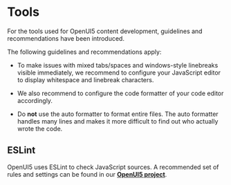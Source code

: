 <!-- loio41de83f642224556b8716dec2b41ce86 -->

# Tools

For the tools used for OpenUI5 content development, guidelines and recommendations have been introduced.

The following guidelines and recommendations apply:

-   To make issues with mixed tabs/spaces and windows-style linebreaks visible immediately, we recommend to configure your JavaScript editor to display whitespace and linebreak characters.

-   We also recommend to configure the code formatter of your code editor accordingly.

-   Do **not** use the auto formatter to format entire files. The auto formatter handles many lines and makes it more difficult to find out who actually wrote the code.




## ESLint

OpenUI5 uses ESLint to check JavaScript sources. A recommended set of rules and settings can be found in our [**OpenUI5 project**](https://github.com/SAP/openui5/blob/-/docs/eslint.md).

